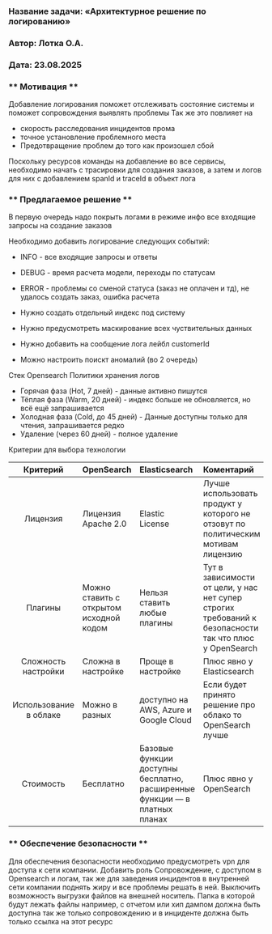 ### <a name="_b7urdng99y53"></a>**Название задачи:**  «Архитектурное решение по логированию»
### <a name="_hjk0fkfyohdk"></a>**Автор:** Лотка О.А.
### <a name="_uanumrh8zrui"></a>**Дата:** 23.08.2025 

### <a name="_u8xz25hbrgql"></a>**  Мотивация **
Добавление логирования поможет отслеживать состояние системы и поможет сопровождения выявлять проблемы
Так же это повлияет на
* скорость расследования инцидентов прома
* точное установление проблемного места
* Предотвращение проблем до того как произошел сбой

Поскольку ресурсов команды на добавление во все сервисы, необходимо начать с трасировки для создания заказов, а затем и логов для них с добавлением spanId и traceId в объект лога

### <a name="_u8xz25hbrgql"></a>**  Предлагаемое решение ** 

В первую очередь надо покрыть логами в режиме инфо все входящие запросы на создание заказов

Необходимо добавить логирование следующих событий:

* INFO - все входящие запросы и ответы
* DEBUG - время расчета модели, переходы по статусам
* ERROR - проблемы со сменой статуса (заказ не оплачен и тд), не удалось создать заказ, ошибка расчета


* Нужно создать отдельный индекс под систему
* Нужно предусмотреть маскирование всех чуствительных данных
* Нужно добавить на сообщение лога лейбл customerId
* Можно настроить поискт аномалий (во 2 очередь)

Стек Opensearch
Политики хранения логов
 * Горячая фаза (Hot, 7 дней) - данные активно пишутся
 * Тёплая фаза (Warm, 20 дней) - индекс больше не обновляется, но всё ещё запрашивается
 * Холодная фаза (Cold, до 45 дней) - Данные доступны только для чтения, запрашивается редко
 * Удаление (через 60 дней) - полное удаление


Критерии для выбора технологии


|      **Критерий**      | **OpenSearch**                          | **Elasticsearch**                                                          | **Коментарий**                                                                                         |
|:----------------------:|:----------------------------------------|:---------------------------------------------------------------------------|:-------------------------------------------------------------------------------------------------------|
|        Лицензия        | Лицензия Apache 2.0                     | Elastic License                                                            | Лучше использовать продукт у которого не отзовут по политическим мотивам лицензию                       |
|        Плагины         | Можно ставить с открытом исходной кодом | Нельзя ставить любые плагины                                               | Тут в зависимости от цели, у нас нет супер строгих требований к безопасности так что плюс у OpenSearch |
|  Сложность настройки   | Сложна в настройке                      | Проще в настройке                                                          | Плюс явно у Elasticsearch                                                                              |
| Использование в облаке | Можно в разных                          | доступно на AWS, Azure и Google Cloud                                      | Если будет принято решение про облако то OpenSearch лучше                                              |
|       Стоимость        | Бесплатно                               | Базовые функции доступны бесплатно, расширенные функции — в платных планах | Плюс явно у OpenSearch                                                                                 |

### <a name="_u8xz25hbrgql"></a>**  Обеспечение безопасности **
Для обеспечения безопасности необходимо предусмотреть vpn для доступа к сети компании.
Добавить роль Сопровождение, с доступом в Opensearch и логам, так же для заведения инцидентов в внутренней сети компании поднять жиру и все проблемы решать в ней.
Выключить возможность выгрузки файлов на внешней носитель.
Папка в которой будут лежать файлы например, с отчетом или хип дампом должна быть доступна так же только сопровождению и в инциденте должна быть только ссылка на этот ресурс